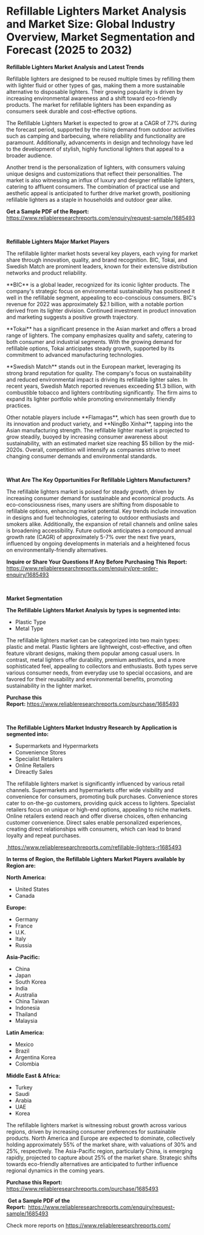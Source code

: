 <p><h1>Refillable Lighters Market Analysis and Market Size: Global Industry Overview, Market Segmentation and Forecast (2025 to 2032)</h1></p><p><strong>Refillable Lighters Market Analysis and Latest Trends</strong></p>
<p><p>Refillable lighters are designed to be reused multiple times by refilling them with lighter fluid or other types of gas, making them a more sustainable alternative to disposable lighters. Their growing popularity is driven by increasing environmental awareness and a shift toward eco-friendly products. The market for refillable lighters has been expanding as consumers seek durable and cost-effective options. </p><p>The Refillable Lighters Market is expected to grow at a CAGR of 7.7% during the forecast period, supported by the rising demand from outdoor activities such as camping and barbecuing, where reliability and functionality are paramount. Additionally, advancements in design and technology have led to the development of stylish, highly functional lighters that appeal to a broader audience. </p><p>Another trend is the personalization of lighters, with consumers valuing unique designs and customizations that reflect their personalities. The market is also witnessing an influx of luxury and designer refillable lighters, catering to affluent consumers. The combination of practical use and aesthetic appeal is anticipated to further drive market growth, positioning refillable lighters as a staple in households and outdoor gear alike.</p></p>
<p><strong>Get a Sample PDF of the Report:&nbsp;</strong> <a href="https://www.reliableresearchreports.com/enquiry/request-sample/1685493?utm_campaign=2734&utm_medium=2&utm_source=Github&utm_content=ia&utm_term=04042025&utm_id=refillable-lighters">https://www.reliableresearchreports.com/enquiry/request-sample/1685493</a></p>
<p>&nbsp;</p>
<p><strong>Refillable Lighters Major Market Players</strong></p>
<p><p>The refillable lighter market hosts several key players, each vying for market share through innovation, quality, and brand recognition. BIC, Tokai, and Swedish Match are prominent leaders, known for their extensive distribution networks and product reliability.</p><p>**BIC** is a global leader, recognized for its iconic lighter products. The company's strategic focus on environmental sustainability has positioned it well in the refillable segment, appealing to eco-conscious consumers. BIC's revenue for 2022 was approximately $2.1 billion, with a notable portion derived from its lighter division. Continued investment in product innovation and marketing suggests a positive growth trajectory.</p><p>**Tokai** has a significant presence in the Asian market and offers a broad range of lighters. The company emphasizes quality and safety, catering to both consumer and industrial segments. With the growing demand for refillable options, Tokai anticipates steady growth, supported by its commitment to advanced manufacturing technologies.</p><p>**Swedish Match** stands out in the European market, leveraging its strong brand reputation for quality. The company's focus on sustainability and reduced environmental impact is driving its refillable lighter sales. In recent years, Swedish Match reported revenues exceeding $1.3 billion, with combustible tobacco and lighters contributing significantly. The firm aims to expand its lighter portfolio while promoting environmentally friendly practices.</p><p>Other notable players include **Flamagas**, which has seen growth due to its innovation and product variety, and **NingBo Xinhai**, tapping into the Asian manufacturing strength. The refillable lighter market is projected to grow steadily, buoyed by increasing consumer awareness about sustainability, with an estimated market size reaching $5 billion by the mid-2020s. Overall, competition will intensify as companies strive to meet changing consumer demands and environmental standards.</p></p>
<p>&nbsp;</p>
<p><strong>What Are The Key Opportunities For Refillable Lighters Manufacturers?</strong></p>
<p><p>The refillable lighters market is poised for steady growth, driven by increasing consumer demand for sustainable and economical products. As eco-consciousness rises, many users are shifting from disposable to refillable options, enhancing market potential. Key trends include innovation in designs and fuel technologies, catering to outdoor enthusiasts and smokers alike. Additionally, the expansion of retail channels and online sales is broadening accessibility. Future outlook anticipates a compound annual growth rate (CAGR) of approximately 5-7% over the next five years, influenced by ongoing developments in materials and a heightened focus on environmentally-friendly alternatives.</p></p>
<p><strong>Inquire or Share Your Questions If Any Before Purchasing This Report:</strong> <a href="https://www.reliableresearchreports.com/enquiry/pre-order-enquiry/1685493?utm_campaign=2734&utm_medium=2&utm_source=Github&utm_content=ia&utm_term=04042025&utm_id=refillable-lighters">https://www.reliableresearchreports.com/enquiry/pre-order-enquiry/1685493</a></p>
<p>&nbsp;</p>
<p><strong>Market Segmentation</strong></p>
<p><strong>The Refillable Lighters Market Analysis by types is segmented into:</strong></p>
<p><ul><li>Plastic Type</li><li>Metal Type</li></ul></p>
<p><p>The refillable lighters market can be categorized into two main types: plastic and metal. Plastic lighters are lightweight, cost-effective, and often feature vibrant designs, making them popular among casual users. In contrast, metal lighters offer durability, premium aesthetics, and a more sophisticated feel, appealing to collectors and enthusiasts. Both types serve various consumer needs, from everyday use to special occasions, and are favored for their reusability and environmental benefits, promoting sustainability in the lighter market.</p></p>
<p><strong>Purchase this Report:&nbsp;</strong><a href="https://www.reliableresearchreports.com/purchase/1685493?utm_campaign=2734&utm_medium=2&utm_source=Github&utm_content=ia&utm_term=04042025&utm_id=refillable-lighters">https://www.reliableresearchreports.com/purchase/1685493</a></p>
<p>&nbsp;</p>
<p><strong>The Refillable Lighters Market Industry Research by Application is segmented into:</strong></p>
<p><ul><li>Supermarkets and Hypermarkets</li><li>Convenience Stores</li><li>Specialist Retailers</li><li>Online Retailers</li><li>Direactly Sales</li></ul></p>
<p><p>The refillable lighters market is significantly influenced by various retail channels. Supermarkets and hypermarkets offer wide visibility and convenience for consumers, promoting bulk purchases. Convenience stores cater to on-the-go customers, providing quick access to lighters. Specialist retailers focus on unique or high-end options, appealing to niche markets. Online retailers extend reach and offer diverse choices, often enhancing customer convenience. Direct sales enable personalized experiences, creating direct relationships with consumers, which can lead to brand loyalty and repeat purchases.</p></p>
<p><a href="https://www.reliableresearchreports.com/refillable-lighters-r1685493?utm_campaign=2734&utm_medium=2&utm_source=Github&utm_content=ia&utm_term=04042025&utm_id=refillable-lighters">&nbsp;https://www.reliableresearchreports.com/refillable-lighters-r1685493</a></p>
<p><strong>In terms of Region, the Refillable Lighters Market Players available by Region are:</strong></p>
<p>
    <p> <strong> North America: </strong>
        <ul>
            <li>United States</li>
            <li>Canada</li>
        </ul>
        </p> 
    <p> <strong> Europe: </strong>
        <ul>
            <li>Germany</li>
            <li>France</li>
            <li>U.K.</li>
            <li>Italy</li>
            <li>Russia</li>
        </ul>
        </p> 
    <p> <strong> Asia-Pacific: </strong>
        <ul>
            <li>China</li>
            <li>Japan</li>
            <li>South Korea</li>
            <li>India</li>
            <li>Australia</li>
            <li>China Taiwan</li>
            <li>Indonesia</li>
            <li>Thailand</li>
            <li>Malaysia</li>
        </ul>
        </p> 
    <p> <strong> Latin America: </strong>
        <ul>
            <li>Mexico</li>
            <li>Brazil</li>
            <li>Argentina Korea</li>
            <li>Colombia</li>
        </ul>
        </p> 
    <p> <strong> Middle East & Africa: </strong>
        <ul>
            <li>Turkey</li>
            <li>Saudi</li>
            <li>Arabia</li>
            <li>UAE</li>
            <li>Korea</li>
        </ul>
    </p>
    </p>
<p><p>The refillable lighters market is witnessing robust growth across various regions, driven by increasing consumer preferences for sustainable products. North America and Europe are expected to dominate, collectively holding approximately 55% of the market share, with valuations of 30% and 25%, respectively. The Asia-Pacific region, particularly China, is emerging rapidly, projected to capture about 25% of the market share. Strategic shifts towards eco-friendly alternatives are anticipated to further influence regional dynamics in the coming years.</p></p>
<p><strong>Purchase this Report: </strong><a href="https://www.reliableresearchreports.com/purchase/1685493?utm_campaign=2734&utm_medium=2&utm_source=Github&utm_content=ia&utm_term=04042025&utm_id=refillable-lighters">https://www.reliableresearchreports.com/purchase/1685493</a></p>
<p>&nbsp;<strong>Get a Sample PDF of the Report:&nbsp;&nbsp;</strong><a href="https://www.reliableresearchreports.com/enquiry/request-sample/1685493?utm_campaign=2734&utm_medium=2&utm_source=Github&utm_content=ia&utm_term=04042025&utm_id=refillable-lighters">https://www.reliableresearchreports.com/enquiry/request-sample/1685493</a></p>
<p><strong></strong></p>
<p>Check more reports on <a href="https://www.reliableresearchreports.com/?utm_campaign=2734&utm_medium=2&utm_source=Github&utm_content=ia&utm_term=04042025&utm_id=refillable-lighters">https://www.reliableresearchreports.com/</a></p>